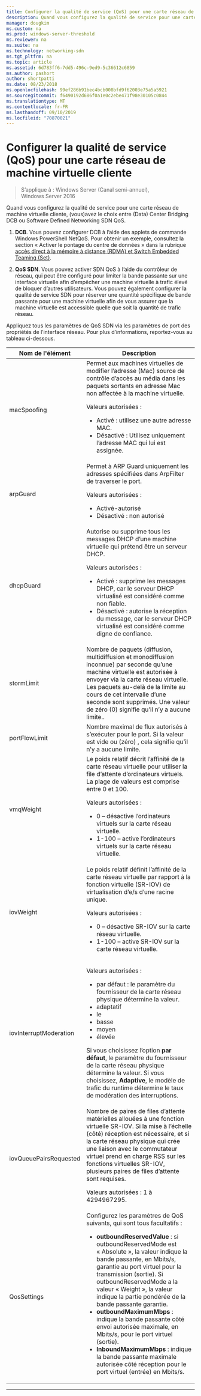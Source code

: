 ```yaml
---
title: Configurer la qualité de service (QoS) pour une carte réseau de machine virtuelle cliente
description: Quand vous configurez la qualité de service pour une carte réseau de machine virtuelle cliente, vous avez le choix entre Data Center Bridging DCB ou Software Defined Networking SDN QoS.
manager: dougkim
ms.custom: na
ms.prod: windows-server-threshold
ms.reviewer: na
ms.suite: na
ms.technology: networking-sdn
ms.tgt_pltfrm: na
ms.topic: article
ms.assetid: 6d783ff6-7dd5-496c-9ed9-5c36612c6859
ms.author: pashort
author: shortpatti
ms.date: 08/23/2018
ms.openlocfilehash: 99ef286b91bec4bcb008bfd9f62003e75a5a5921
ms.sourcegitcommit: f6490192d686f0a1e0c2ebe471f98e30105c0844
ms.translationtype: MT
ms.contentlocale: fr-FR
ms.lasthandoff: 09/10/2019
ms.locfileid: "70870021"
---
```

# <a name="configure-quality-of-service-qos-for-a-tenant-vm-network-adapter"></a>Configurer la qualité de service (QoS) pour une carte réseau de machine virtuelle cliente

>S’applique à : Windows Server (Canal semi-annuel), Windows Server 2016

Quand vous configurez la qualité de service pour une carte réseau de machine virtuelle cliente, \(vous\)avez le choix entre \(Data\) Center Bridging DCB ou Software Defined Networking SDN QoS.

1.  **DCB**. Vous pouvez configurer DCB à l’aide des applets de commande Windows PowerShell NetQoS. Pour obtenir un exemple, consultez la section « Activer le pontage du centre de données » dans la rubrique [accès direct à la mémoire à distance (RDMA) et Switch Embedded Teaming (Set)](../../../virtualization/hyper-v-virtual-switch/RDMA-and-Switch-Embedded-Teaming.md).

2.  **QoS SDN**. Vous pouvez activer SDN QoS à l’aide du contrôleur de réseau, qui peut être configuré pour limiter la bande passante sur une interface virtuelle afin d’empêcher une machine virtuelle à trafic élevé de bloquer d’autres utilisateurs.  Vous pouvez également configurer la qualité de service SDN pour réserver une quantité spécifique de bande passante pour une machine virtuelle afin de vous assurer que la machine virtuelle est accessible quelle que soit la quantité de trafic réseau.  

Appliquez tous les paramètres de QoS SDN via les paramètres de port des propriétés de l’interface réseau. Pour plus d’informations, reportez-vous au tableau ci-dessous.

|Nom de l'élément|Description|
|------------|-----------| 
|macSpoofing| Permet aux machines virtuelles de modifier l’adresse \(Mac\) source de contrôle d’accès au média dans les paquets sortants en adresse Mac non affectée à la machine virtuelle.<p>Valeurs autorisées :<ul><li>Activé : utilisez une autre adresse MAC.</li><li>Désactivé : Utilisez uniquement l’adresse MAC qui lui est assignée.</li></ul>|
|arpGuard| Permet à ARP Guard uniquement les adresses spécifiées dans ArpFilter de traverser le port.<p>Valeurs autorisées :<ul><li>Activé-autorisé</li><li>Désactivé : non autorisé</li></ul>|
|dhcpGuard| Autorise ou supprime tous les messages DHCP d’une machine virtuelle qui prétend être un serveur DHCP. <p>Valeurs autorisées :<ul><li>Activé : supprime les messages DHCP, car le serveur DHCP virtualisé est considéré comme non fiable.</li><li>Désactivé : autorise la réception du message, car le serveur DHCP virtualisé est considéré comme digne de confiance.</li></ul>|
|stormLimit| Nombre de paquets (diffusion, multidiffusion et monodiffusion inconnue) par seconde qu’une machine virtuelle est autorisée à envoyer via la carte réseau virtuelle. Les paquets au-delà de la limite au cours de cet intervalle d’une seconde sont supprimés. Une valeur de zéro \(0\) signifie qu’il n’y a aucune limite..|
|portFlowLimit| Nombre maximal de flux autorisés à s’exécuter pour le port. Si la valeur est vide ou \(zéro\) , cela signifie qu’il n’y a aucune limite. |
|vmqWeight| Le poids relatif décrit l’affinité de la carte réseau virtuelle pour utiliser la file d’attente d’ordinateurs virtuels. La plage de valeurs est comprise entre 0 et 100.<p>Valeurs autorisées :<ul><li>0 – désactive l’ordinateurs virtuels sur la carte réseau virtuelle.</li><li>1-100 – active l’ordinateurs virtuels sur la carte réseau virtuelle.</li></ul>|
|iovWeight| Le poids relatif définit l’affinité de la carte réseau virtuelle par rapport à la fonction virtuelle \(SR-IOV\) de virtualisation d’e/s d’une racine unique. <p>Valeurs autorisées :<ul><li>0 – désactive SR-IOV sur la carte réseau virtuelle.</li><li>1-100 – active SR-IOV sur la carte réseau virtuelle.</li></ul>|
|iovInterruptModeration|<p>Valeurs autorisées :<ul><li>par défaut : le paramètre du fournisseur de la carte réseau physique détermine la valeur.</li><li>adaptatif </li><li>le </li><li>basse</li><li>moyen</li><li>élevée</li></ul><p>Si vous choisissez l’option **par défaut**, le paramètre du fournisseur de la carte réseau physique détermine la valeur.  Si vous choisissez, **Adaptive**, le modèle de trafic du runtime détermine le taux de modération des interruptions.|
|iovQueuePairsRequested| Nombre de paires de files d’attente matérielles allouées à une fonction virtuelle SR-IOV. Si la mise à l’échelle \(côté\) réception est nécessaire, et si la carte réseau physique qui crée une liaison avec le commutateur virtuel prend en charge RSS sur les fonctions virtuelles SR-IOV, plusieurs paires de files d’attente sont requises. <p>Valeurs autorisées : 1 à 4294967295.|
|QosSettings| Configurez les paramètres de QoS suivants, qui sont tous facultatifs : <ul><li>**outboundReservedValue** : si outboundReservedMode est « Absolute », la valeur indique la bande passante, en Mbits/s, garantie au port virtuel pour la transmission (sortie). Si outboundReservedMode a la valeur « Weight », la valeur indique la partie pondérée de la bande passante garantie.</li><li>**outboundMaximumMbps** : indique la bande passante côté envoi autorisée maximale, en Mbits/s, pour le port virtuel (sortie).</li><li>**InboundMaximumMbps** : indique la bande passante maximale autorisée côté réception pour le port virtuel (entrée) en Mbits/s.</li></ul> |

---